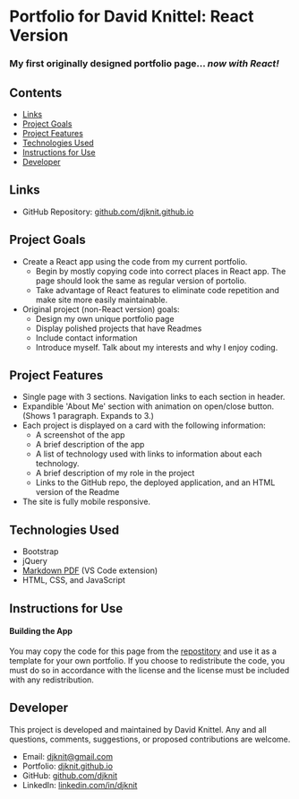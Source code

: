 # Portfolio for David Knittel: React Version

### My first originally designed portfolio page... *now with React!*

## Contents
* [Links](#links)
* [Project Goals](#project-goals)
* [Project Features](#project-features)
* [Technologies Used](#technologies-used)
* [Instructions for Use](#instructions-for-use)
* [Developer](#developer)

## Links
* GitHub Repository: [github.com/djknit.github.io](https://github.com/djknit/React-Portfolio)

## Project Goals
* Create a React app using the code from my current portfolio.
  * Begin by mostly copying code into correct places in React app. The page should look the same as regular version of portolio.
  * Take advantage of React features to eliminate code repetition and make site more easily maintainable.
* Original project (non-React version) goals:
  * Design my own unique portfolio page
  * Display polished projects that have Readmes
  * Include contact information
  * Introduce myself. Talk about my interests and why I enjoy coding.

## Project Features
* Single page with 3 sections. Navigation links to each section in header.
* Expandible 'About Me' section with animation on open/close button. (Shows 1 paragraph. Expands to 3.)
* Each project is displayed on a card with the following information:
  - A screenshot of the app
  - A brief description of the app
  - A list of technology used with links to information about each technology.
  - A brief description of my role in the project
  - Links to the GitHub repo, the deployed application, and an HTML version of the Readme
* The site is fully mobile responsive.

## Technologies Used
* Bootstrap
* jQuery
* [Markdown PDF](https://marketplace.visualstudio.com/items?itemName=yzane.markdown-pdf) (VS Code extension)
* HTML, CSS, and JavaScript

## Instructions for Use
#### Building the App
You may copy the code for this page from the [repostitory](https://github.com/djknit/React-Portfolio) and use it as a template for your own portfolio. If you choose to redistribute the code, you must do so in accordance with the license and the license must be included with any redistribution.

## Developer
This project is developed and maintained by David Knittel. Any and all questions, comments, suggestions, or proposed contributions are welcome.
* Email: [djknit@gmail.com](mailto:djknit@gmail.com)
* Portfolio: [djknit.github.io](https://djknit.github.io/)
* GitHub: [github.com/djknit](https://github.com/djknit)
* LinkedIn: [linkedin.com/in/djknit](https://www.linkedin.com/in/djknit/)